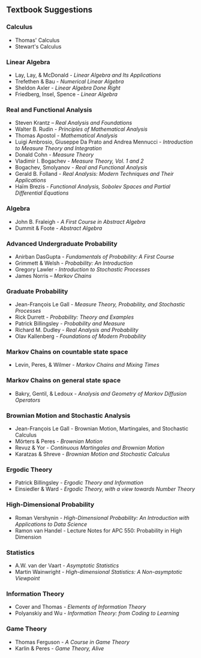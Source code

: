 ## Textbook Suggestions

### Calculus
- Thomas' Calculus
- Stewart's Calculus

### Linear Algebra
- Lay, Lay, & McDonald - *Linear Algebra and Its Applications*
- Trefethen & Bau - *Numerical Linear Algebra*
- Sheldon Axler - *Linear Algebra Done Right*
- Friedberg, Insel, Spence - *Linear Algebra*

### Real and Functional Analysis
- Steven Krantz – *Real Analysis and Foundations*
- Walter B. Rudin - *Principles of Mathematical Analysis*
- Thomas Apostol - *Mathematical Analysis*
- Luigi Ambrosio, Giuseppe Da Prato and Andrea Mennucci - *Introduction to Measure Theory and Integration*
- Donald Cohn - *Measure Theory*
- Vladimir I. Bogachev - *Measure Theory, Vol. 1 and 2*
- Bogachev, Smolyanov - *Real and Functional Analysis*
- Gerald B. Folland - *Real Analysis: Modern Techniques and Their Applications*
- Haïm Brezis - *Functional Analysis, Sobolev Spaces and Partial Differential Equations*

### Algebra
- John B. Fraleigh - *A First Course in Abstract Algebra*
- Dummit & Foote - *Abstract Algebra*

### Advanced Undergraduate Probability
- Anirban DasGupta - *Fundamentals of Probability: A First Course*
- Grimmett & Welsh - *Probability: An Introduction*
- Gregory Lawler - *Introduction to Stochastic Processes*
- James Norris – *Markov Chains*

### Graduate Probability
- Jean-François Le Gall - *Measure Theory, Probability, and Stochastic Processes*
- Rick Durrett - *Probability: Theory and Examples*
- Patrick Billingsley - *Probability and Measure*
- Richard M. Dudley - *Real Analysis and Probability*
- Olav Kallenberg - *Foundations of Modern Probability*

### Markov Chains on countable state space
- Levin, Peres, & Wilmer - *Markov Chains and Mixing Times*

### Markov Chains on general state space
- Bakry, Gentil, & Ledoux - *Analysis and Geometry of Markov Diffusion Operators*

### Brownian Motion and Stochastic Analysis
- Jean-François Le Gall - Brownian Motion, Martingales, and Stochastic Calculus
- Mörters & Peres - *Brownian Motion*
- Revuz & Yor - *Continuous Martingales and Brownian Motion*
- Karatzas & Shreve - *Brownian Motion and Stochastic Calculus*

### Ergodic Theory
- Patrick Billingsley - *Ergodic Theory and Information*
- Einsiedler & Ward - *Ergodic Theory, with a view towards Number Theory*

### High-Dimensional Probability
- Roman Vershynin - *High-Dimensional Probability: An Introduction with Applications to Data Science*
- Ramon van Handel - Lecture Notes for APC 550: Probability in High Dimension

### Statistics
- A.W. van der Vaart - *Asymptotic Statistics*
- Martin Wainwright - *High-dimensional Statistics: A Non-asymptotic Viewpoint*

### Information Theory
- Cover and Thomas - *Elements of Information Theory*
- Polyanskiy and Wu - *Information Theory: from Coding to Learning*

### Game Theory
- Thomas Ferguson - *A Course in Game Theory*
- Karlin & Peres - *Game Theory, Alive*
